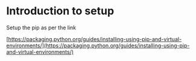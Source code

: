 # Introduction to setup

Setup the pip as per the link

[https://packaging.python.org/guides/installing-using-pip-and-virtual-environments/](https://packaging.python.org/guides/installing-using-pip-and-virtual-environments/)

